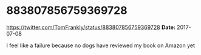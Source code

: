 # 883807856759369728
https://twitter.com/TomFrankly/status/883807856759369728
**Date:** 2017-07-08

I feel like a failure because no dogs have reviewed my book on Amazon yet
